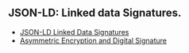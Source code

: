 ## JSON-LD: Linked data Signatures.

- [JSON-LD Linked Data Signatures](https://youtu.be/QdUZaYeQblY)
- [Asymmetric Encryption and Digital Signature](https://vjuh-developer.livejournal.com/16638.html)